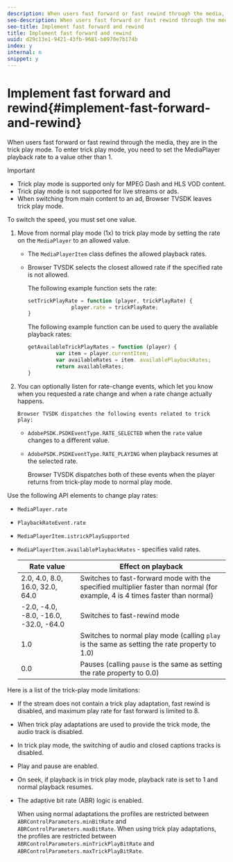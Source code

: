 ```yaml
---
description: When users fast forward or fast rewind through the media, they are in the trick play mode. To enter trick play mode, you need to set the MediaPlayer playback rate to a value other than 1.
seo-description: When users fast forward or fast rewind through the media, they are in the trick play mode. To enter trick play mode, you need to set the MediaPlayer playback rate to a value other than 1.
seo-title: Implement fast forward and rewind
title: Implement fast forward and rewind
uuid: d29c13e1-9421-43fb-9681-b0970e7b174b
index: y
internal: n
snippet: y
---
```


# Implement fast forward and rewind{#implement-fast-forward-and-rewind}

When users fast forward or fast rewind through the media, they are in the trick play mode. To enter trick play mode, you need to set the MediaPlayer playback rate to a value other than 1.

>[!IMPORTANT]
>
>* Trick play mode is supported only for MPEG Dash and HLS VOD content. 
>* Trick play mode is not supported for live streams or ads. 
>* When switching from main content to an ad, Browser TVSDK leaves trick play mode. 
>

To switch the speed, you must set one value. 

1. Move from normal play mode (1x) to trick play mode by setting the rate on the `MediaPlayer` to an allowed value.

    * The `MediaPlayerItem` class defines the allowed playback rates. 
    * Browser TVSDK selects the closest allowed rate if the specified rate is not allowed.

       The following example function sets the rate:     
    
       ```js    
       setTrickPlayRate = function (player, trickPlayRate) { 
                     player.rate = trickPlayRate; 
       }
       ```

       The following example function can be used to query the available playback rates:     
    
       ```js    
       getAvailableTrickPlayRates = function (player) { 
                var item = player.currentItem; 
                var availableRates = item. availablePlaybackRates; 
                return availableRates; 
       } 
       
       ```

1. You can optionally listen for rate-change events, which let you know when you requested a rate change and when a rate change actually happens.

       Browser TVSDK dispatches the following events related to trick play:

    * `AdobePSDK.PSDKEventType.RATE_SELECTED` when the `rate` value changes to a different value. 
    
    * `AdobePSDK.PSDKEventType.RATE_PLAYING` when playback resumes at the selected rate.

       Browser TVSDK dispatches both of these events when the player returns from trick-play mode to normal play mode. 
    
Use the following API elements to change play rates:

* `MediaPlayer.rate` 
* `PlaybackRateEvent.rate` 
* `MediaPlayerItem.istrickPlaySupported` 
* `MediaPlayerItem.availablePlaybackRates` - specifies valid rates.

  |  Rate value  | Effect on playback  |
  |---|---|
  |  2.0, 4.0, 8.0, 16.0, 32.0, 64.0  | Switches to fast-forward mode with the specified multiplier faster than normal (for example, 4 is 4 times faster than normal)  |
  |  -2.0, -4.0, -8.0, -16.0, -32.0, -64.0  | Switches to fast-rewind mode  |
  |  1.0  | Switches to normal play mode (calling `play` is the same as setting the rate property to 1.0)  |
  |  0.0  | Pauses (calling `pause` is the same as setting the rate property to 0.0)  |

Here is a list of the trick-play mode limitations:

* If the stream does not contain a trick play adaptation, fast rewind is disabled, and maximum play rate for fast forward is limited to 8. 
* When trick play adaptations are used to provide the trick mode, the audio track is disabled. 
* In trick play mode, the switching of audio and closed captions tracks is disabled. 
* Play and pause are enabled. 
* On seek, if playback is in trick play mode, playback rate is set to 1 and normal playback resumes. 
* The adaptive bit rate (ABR) logic is enabled.

  When using normal adaptations the profiles are restricted between `ABRControlParameters.minBitRate` and `ABRControlParameters.maxBitRate`. When using trick play adaptations, the profiles are restricted between `ABRControlParameters.minTrickPlayBitRate` and `ABRControlParameters.maxTrickPlayBitRate`.

